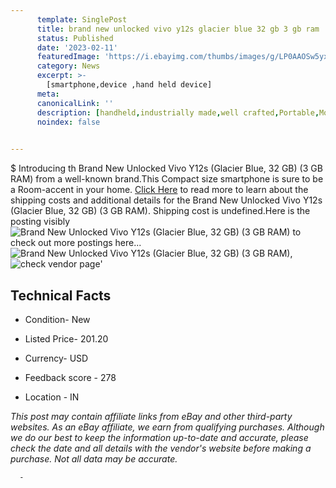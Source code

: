 ```yaml
---
      template: SinglePost
      title: brand new unlocked vivo y12s glacier blue 32 gb 3 gb ram 
      status: Published
      date: '2023-02-11'
      featuredImage: 'https://i.ebayimg.com/thumbs/images/g/LP0AAOSw5yxjjZvU/s-l225.jpg'
      category: News
      excerpt: >-
        [smartphone,device ,hand held device]
      meta:
      canonicalLink: ''
      description: [handheld,industrially made,well crafted,Portable,Mobile,Compact,Convenient,Lightweight,Maneuverable,Man-portable,Miniature,Carriable,Hand-held,Light,Holdable,Transportable,Mobile device,Pocket-sized,On-the-go,Wireless,Cordless,Compact size,Convenient size, smartphone,device ,hand held device]
      noindex: false
      

---
```

$
      Introducing th Brand New Unlocked Vivo Y12s (Glacier Blue, 32 GB) (3 GB RAM) from a well-known brand.This Compact size smartphone is sure to be a Room-accent in your home. [Click Here](https://www.ebay.com/itm/385274948929?hash=item59b42d2d41%3Ag%3ALP0AAOSw5yxjjZvU&mkevt=1&mkcid=1&mkrid=711-53200-19255-0&campid=%253CePNCampaignId%253E&customid=%253CreferenceId%253E&toolid=10049) to read more to learn about the shipping costs and additional details for the Brand New Unlocked Vivo Y12s (Glacier Blue, 32 GB) (3 GB RAM). Shipping cost is undefined.Here is the posting visibly ![Brand New Unlocked Vivo Y12s (Glacier Blue, 32 GB) (3 GB RAM)](https://i.ebayimg.com/thumbs/images/g/LP0AAOSw5yxjjZvU/s-l225.jpg) to check out more postings here... ![Brand New Unlocked Vivo Y12s (Glacier Blue, 32 GB) (3 GB RAM)](https://i.ebayimg.com/images/g/LP0AAOSw5yxjjZvU/s-l500.jpg), ![check vendor page](https://origin-galleryplus.ebayimg.com/ws/web/385274948929_2_0_1/225x225.jpg,https://origin-galleryplus.ebayimg.com/ws/web/385274948929_3_0_1/225x225.jpg,https://origin-galleryplus.ebayimg.com/ws/web/385274948929_4_0_1/225x225.jpg,https://origin-galleryplus.ebayimg.com/ws/web/385274948929_5_0_1/225x225.jpg)'

      

 ## Technical Facts 



     
      

 - Condition- New 


      

 - Listed Price- 201.20 


      

 - Currency- USD 


      

 - Feedback score - 278 


      

 - Location - IN 


      
      

 *_This post may contain affiliate links from eBay and other third-party websites. As an eBay affiliate, we earn from qualifying purchases. Although we do our best to keep the information up-to-date and accurate, please check the date and all details with the vendor's website before making a purchase. Not all data may be accurate._*




      -

